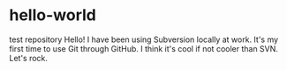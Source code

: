 # hello-world
test repository
Hello! I have been using Subversion locally at work. It's my first time to use Git through GitHub. I think it's cool if not cooler than SVN. Let's rock.
